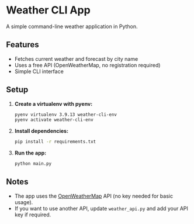 # Weather CLI App

A simple command-line weather application in Python.

## Features
- Fetches current weather and forecast by city name
- Uses a free API (OpenWeatherMap, no registration required)
- Simple CLI interface

## Setup

1. **Create a virtualenv with pyenv:**

   ```sh
   pyenv virtualenv 3.9.13 weather-cli-env
   pyenv activate weather-cli-env
   ```

2. **Install dependencies:**

   ```sh
   pip install -r requirements.txt
   ```

3. **Run the app:**

   ```sh
   python main.py
   ```

## Notes
- The app uses the [OpenWeatherMap](https://openweathermap.org/api) API (no key needed for basic usage).
- If you want to use another API, update `weather_api.py` and add your API key if required.
